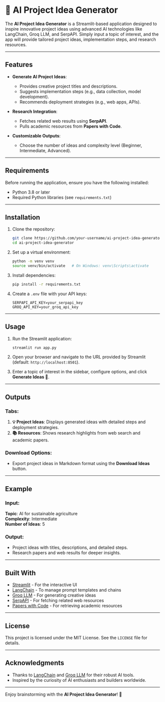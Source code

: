 
# 🚀 AI Project Idea Generator

The **AI Project Idea Generator** is a Streamlit-based application designed to inspire innovative project ideas using advanced AI technologies like LangChain, Groq LLM, and SerpAPI. Simply input a topic of interest, and the app will provide tailored project ideas, implementation steps, and research resources.

---

## Features
- **Generate AI Project Ideas**:
  - Provides creative project titles and descriptions.
  - Suggests implementation steps (e.g., data collection, model development).
  - Recommends deployment strategies (e.g., web apps, APIs).

- **Research Integration**:
  - Fetches related web results using **SerpAPI**.
  - Pulls academic resources from **Papers with Code**.

- **Customizable Outputs**:
  - Choose the number of ideas and complexity level (Beginner, Intermediate, Advanced).

---

## Requirements

Before running the application, ensure you have the following installed:
- Python 3.8 or later
- Required Python libraries (see `requirements.txt`)

---

## Installation

1. Clone the repository:
   ```bash
   git clone https://github.com/your-username/ai-project-idea-generator.git
   cd ai-project-idea-generator
   ```

2. Set up a virtual environment:
   ```bash
   python -m venv venv
   source venv/bin/activate   # On Windows: venv\Scripts\activate
   ```

3. Install dependencies:
   ```bash
   pip install -r requirements.txt
   ```

4. Create a `.env` file with your API keys:
   ```env
   SERPAPI_API_KEY=your_serpapi_key
   GROQ_API_KEY=your_groq_api_key
   ```

---

## Usage

1. Run the Streamlit application:
   ```bash
   streamlit run app.py
   ```

2. Open your browser and navigate to the URL provided by Streamlit (default: `http://localhost:8501`).

3. Enter a topic of interest in the sidebar, configure options, and click **Generate Ideas 🎯**.

---

## Outputs

### Tabs:
1. **💡 Project Ideas**: Displays generated ideas with detailed steps and deployment strategies.
2. **📚 Resources**: Shows research highlights from web search and academic papers.

### Download Options:
- Export project ideas in Markdown format using the **Download Ideas** button.

---

## Example

### Input:
**Topic**: AI for sustainable agriculture  
**Complexity**: Intermediate  
**Number of Ideas**: 5  

### Output:
- Project ideas with titles, descriptions, and detailed steps.
- Research papers and web results for deeper insights.

---

## Built With

- [Streamlit](https://streamlit.io/) - For the interactive UI
- [LangChain](https://langchain.com/) - To manage prompt templates and chains
- [Groq LLM](https://groq.com/) - For generating creative ideas
- [SerpAPI](https://serpapi.com/) - For fetching related web resources
- [Papers with Code](https://paperswithcode.com/) - For retrieving academic resources

---

## License

This project is licensed under the MIT License. See the `LICENSE` file for details.

---

## Acknowledgments

- Thanks to [LangChain](https://langchain.com/) and [Groq LLM](https://groq.com/) for their robust AI tools.
- Inspired by the curiosity of AI enthusiasts and builders worldwide.

---

Enjoy brainstorming with the **AI Project Idea Generator**! 🎉
